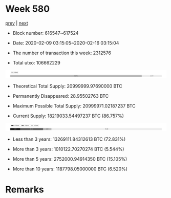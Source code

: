 # Week 580

[prev](week0579.md) | [next](week0581.md)

- Block number: 616547~617524

- Date: 2020-02-09 03:15:05~2020-02-16 03:15:04

- The number of transaction this week: 2312576

- Total utxo: 106662229

![](../images/mined_week0580.png)

- Theoretical Total Supply: 20999999.97690000 BTC

- Permanently Disappeared: 28.95502763 BTC

- Maximum Possible Total Supply: 20999971.02187237 BTC

- Current Supply: 18219033.54497237 BTC (86.757%)

![](../images/year_week0580.png)


- Less than 3 years: 13269111.84312613 BTC (72.831%)

- More than 3 years: 1010122.70270274 BTC (5.544%)

- More than 5 years: 2752000.94914350 BTC (15.105%)

- More than 10 years: 1187798.05000000 BTC (6.520%)

# Remarks

